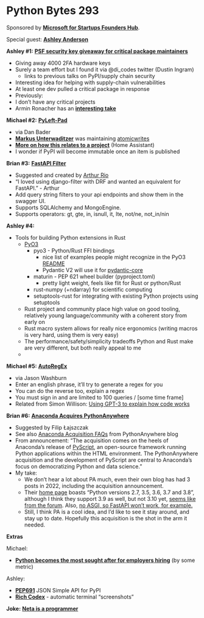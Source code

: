 # Python Bytes 293


Sponsored by [**Microsoft for Startups Founders Hub**](https://pythonbytes.fm/foundershub).

Special guest: [**Ashley Anderson**](https://twitter.com/aganders3)

**Ashley #1:** [**PSF security key giveaway for critical package maintainers**](https://pypi.org/security-key-giveaway/)

- Giving away 4000 2FA hardware keys
- Surely a team effort but I found it via @di_codes twitter (Dustin Ingram)
    - links to previous talks on PyPI/supply chain security
- Interesting idea for helping with supply-chain vulnerabilities
- At least one dev pulled a critical package in response
- Previously: <add some links to prior discussions>
- I don’t have any critical projects
- Armin Ronacher has an [**interesting take**](https://lucumr.pocoo.org/2022/7/9/congratulations/)

**Michael #2:** [**PyLeft-Pad**](https://old.reddit.com/r/Python/comments/vuh41q/pypi_moves_to_require_2fa_for_critical_projects/)

- via Dan Bader
- [**Markus Unterwaditzer**](https://twitter.com/untitaker) was maintaining  [atomicwrites](https://github.com/untitaker/python-atomicwrites/issues/61)
- [**More on how this relates to a project**](https://twitter.com/balloob/status/1545509863651811333?s=12&t=1zyCGa__JDTcBqaUXjEXGQ) (Home Assistant)
- I wonder if PyPI will become immutable once an item is published

**Brian #3:** [**FastAPI Filter**](https://twitter.com/arthur_rio/status/1542563206807183362?s=20&t=2HGsp6qnIA1lk2uYTuVQMghttps://fastapi-filter.netlify.app/)

- Suggested and created by  [Arthur Rio](https://twitter.com/arthur_rio/status/1542563206807183362?s=20&t=2HGsp6qnIA1lk2uYTuVQMg)
- “I loved using django-filter with DRF and wanted an equivalent for FastAPI.” - Arthur
- Add query string filters to your api endpoints and show them in the swagger UI.
- Supports SQLAlchemy and MongoEngine.
- Supports operators: gt, gte, in, isnull, it, lte, not/ne, not_in/nin

**Ashley #4:** 

- Tools for building Python extensions in Rust
    - [PyO3](https://github.com/PyO3)
        - pyo3 - Python/Rust FFI bindings
            - nice list of examples people might recognize in the PyO3 [README](https://github.com/PyO3/pyo3)
            - Pydantic V2 will use it for [pydantic-core](https://pydantic-docs.helpmanual.io/blog/pydantic-v2/)
        - maturin - PEP 621 wheel builder (pyproject.toml)
            - pretty light weight, feels like flit for Rust or python/Rust
        - rust-numpy (+ndarray) for scientific computing
        - setuptools-rust for integrating with existing Python projects using setuptools
    - Rust project and community place high value on good tooling, relatively young language/community with a coherent story from early on
    - Rust macro system allows for really nice ergonomics (writing macros is very hard, using them is very easy)
    - The performance/safety/simplicity tradeoffs Python and Rust make are very different, but both really appeal to me
    - 

**Michael #5:** [**AutoRegEx**](https://twitter.com/wburn/status/1545820348821782528?s=12&t=1zyCGa__JDTcBqaUXjEXGQ)

- via Jason Washburn
- Enter an english phrase, it’ll try to generate a regex for you
- You can do the reverse too, explain a regex
- You must sign in and are limited to 100 queries / [some time frame]
- Related from Simon Willison: [Using GPT-3 to explain how code works](https://simonwillison.net/2022/Jul/9/gpt-3-explain-code/)

**Brian #6:** [**Anaconda Acquires PythonAnywhere**](https://www.anaconda.com/press/anaconda-acquires-pythonanywhere)

- Suggested by Filip Łajszczak
- See also [Anaconda Acquisition FAQs](https://blog.pythonanywhere.com/204/) from PythonAnywhere blog
- From announcement: “The acquisition comes on the heels of Anaconda’s release of [PyScript](https://cts.businesswire.com/ct/CT?id=smartlink&url=https%3A%2F%2Fwww.anaconda.com%2Fblog%2Fpyscript-python-in-the-browser&esheet=52757715&newsitemid=20220621006125&lan=en-US&anchor=PyScript&index=3&md5=dead5ee3af54b0512aa9bec13bfa3375), an open-source framework running Python applications within the HTML environment. The PythonAnywhere acquisition and the development of PyScript are central to Anaconda’s focus on democratizing Python and data science.”
- My take:
    - We don’t hear a lot about PA much, even their own blog has had 3 posts in 2022, including the acquisition announcement. 
    - Their [home page](https://www.pythonanywhere.com/) boasts “Python versions 2.7, 3.5, 3.6, 3.7 and 3.8”, although I think they support 3.9 as well, but not 3.10 yet, [seems like from the forum](https://www.pythonanywhere.com/forums/topic/30463/). Also, [no ASGI, so FastAPI won’t work, for example.](https://www.pythonanywhere.com/forums/topic/14918/)
    - Still, I think PA is a cool idea, and I’d like to see it stay around, and stay up to date. Hopefully this acquisition is the shot in the arm it needed.

**Extras** 

Michael:

- [**Python becomes the most sought after for employers hiring**](https://www.devjobsscanner.com/blog/top-8-most-demanded-languages-in-2022/) (by some metric)

Ashley:

- [**PEP691**](https://peps.python.org/pep-0691/) JSON Simple API for PyPI
- [**Rich Codex**](https://github.com/ewels/rich-codex) - automatic terminal “screenshots” 

**Joke:** [**Neta is a programmer**](https://www.neta.mk/archive)

